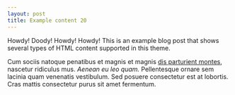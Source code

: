 ```yaml
---
layout: post
title: Example content 20
---
```



<div class="message">
  Howdy! Doody! Howdy! Howdy! This is an example blog post that shows several types of HTML content supported in this theme.
</div>

Cum sociis natoque penatibus et magnis et magnis <a href="#">dis parturient montes</a>, nascetur ridiculus mus. *Aenean eu leo quam.* Pellentesque ornare sem lacinia quam venenatis vestibulum. Sed posuere consectetur est at lobortis. Cras mattis consectetur purus sit amet fermentum.
